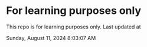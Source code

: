 # For learning purposes only
This repo is for learning purposes only.
Last updated at

Sunday, August 11, 2024 8:03:07 AM

